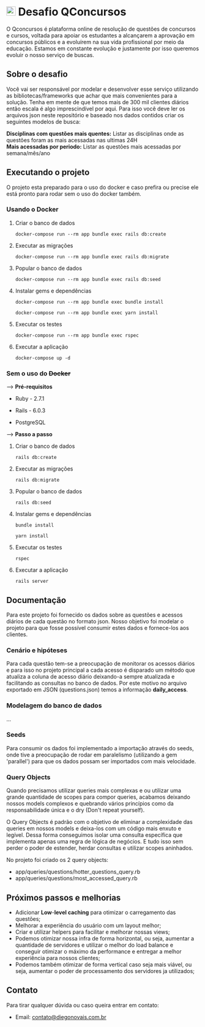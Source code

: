 
# <img src="https://odin.qconcursos.com/packs/images/logo/qc-47196578.svg" alt="qcx" width="24" /> Desafio QConcursos

O Qconcursos é plataforma online de resolução de questões de concursos e cursos, voltada para apoiar os estudantes a alcançarem a aprovação em concursos públicos e a evoluírem na sua vida profissional por meio da educação. Estamos em constante evolução e justamente por isso queremos evoluir o nosso serviço de buscas.

## Sobre o desafio

Você vai ser responsável por modelar e desenvolver esse serviço utilizando as bibliotecas/frameworks que achar que mais convenientes para a solução. Tenha em mente de que temos mais de 300 mil clientes diários então escala é algo imprescindível por aqui. Para isso você deve ler os arquivos json neste repositório e baseado nos dados contidos criar os seguintes modelos de busca:

**Disciplinas com questões mais quentes:**  Listar as disciplinas onde as questões foram as mais acessadas nas ultimas 24H  
**Mais acessadas por periodo:**  Listar as questões mais acessadas por semana/mês/ano
  
## Executando o projeto

O projeto esta preparado para o uso do docker e caso prefira ou precise ele está pronto para rodar sem o uso do docker também.

### Usando o Docker

1. Criar o banco de dados
	```
	docker-compose run --rm app bundle exec rails db:create
	```
2. Executar as migrações
	```
	docker-compose run --rm app bundle exec rails db:migrate
	```
3. Popular o banco de dados
	```
	docker-compose run --rm app bundle exec rails db:seed
	```
4. Instalar gems e dependências
	```
	docker-compose run --rm app bundle exec bundle install
	```
	```
	docker-compose run --rm app bundle exec yarn install
	```
5. Executar os testes
	```
	docker-compose run --rm app bundle exec rspec
	```
6. Executar a aplicação
	```
	docker-compose up -d
	```

### Sem o uso do <s>Docker</s>

 -->   **Pré-requisitos**

- Ruby - 2.7.1

- Rails - 6.0.3

- PostgreSQL

 -->   **Passo a passo**
1. Criar o banco de dados
	```
	rails db:create
	```
2. Executar as migrações
	```
	rails db:migrate
	```
3. Popular o banco de dados
	```
	rails db:seed
	```
4. Instalar gems e dependências
	```
	bundle install
	```
	```
	yarn install
	```
5. Executar os testes
	```
	rspec
	```
6. Executar a aplicação
	```
	rails server
	```
## Documentação
Para este projeto foi fornecido os dados sobre as questões e acessos diários de cada questão no formato json. Nosso objetivo foi modelar o projeto para que fosse possível consumir estes dados e fornece-los aos clientes.

### Cenário e hipóteses
Para cada questão tem-se a preocupação de monitorar os acessos diários e para isso no projeto principal a cada acesso é disparado um método que atualiza a coluna de acesso diário deixando-a sempre atualizada e facilitando as consultas no banco de dados. Por este motivo no arquivo exportado em JSON (questions.json) temos a informação **daily_access**.

### Modelagem do banco de dados
...

### Seeds
Para consumir os dados foi implementado a importação através do seeds, onde tive a preocupação de rodar em paralelismo (utilizando a gem 'parallel') para que os dados possam ser importados com mais velocidade.

### Query Objects
Quando precisamos utilizar queries mais complexas e ou utilizar uma grande quantidade de scopes para compor queries, acabamos deixando nossos models complexos e quebrando vários princípios como da responsabilidade única e o dry (Don't repeat yourself).

O Query Objects é padrão com o objetivo de eliminar a complexidade das queries em nossos models e deixa-los com um código mais enxuto e legível. Dessa forma conseguimos isolar uma consulta específica que implementa apenas uma regra de lógica de negócios. E tudo isso sem perder o poder de estender, herdar consultas e utilizar scopes aninhados.

No projeto foi criado os 2 query objects:

- app/queries/questions/hotter_questions_query.rb
- app/queries/questions/most_accessed_query.rb

## Próximos passos e melhorias
-  Adicionar **Low**-**level caching** para otimizar o carregamento das questões;
- Melhorar a experiência do usuário com um layout melhor;
- Criar e utilizar helpers para facilitar e melhorar nossas views;
- Podemos otimizar nossa infra de forma horizontal, ou seja, aumentar a quantidade de servidores e utilizar o melhor do load balance e conseguir otimizar o máximo da performance e entregar a melhor experiência para nossos clientes;
- Podemos também otimizar de forma vertical caso seja mais viável, ou seja, aumentar o poder de processamento dos servidores ja utilizados;

## Contato
Para tirar qualquer dúvida ou caso queira entrar em contato:
- Email: contato@diegonovais.com.br